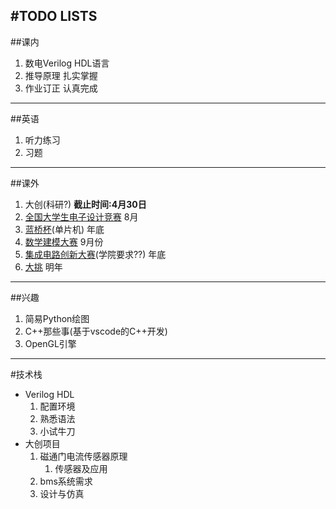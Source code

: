 #TODO LISTS
---
##课内
1. 数电Verilog HDL语言
2. 推导原理 扎实掌握
3. 作业订正 认真完成
---
##英语
1. 听力练习
2. 习题
---
##课外
1. 大创(科研?) __截止时间:4月30日__
2. [全国大学生电子设计竞赛](https://www.nuedc-training.com.cn/index/news) 8月
3. [蓝桥杯](https://dasai.lanqiao.cn/??/)(单片机) 年底
4. [数学建模大赛](http://www.mcm.edu.cn/) 9月份
5. [集成电路创新大赛](http://univ.ciciec.com/)(学院要求??) 年底
6. [大挑](http://www.tiaozhanbei.net/) 明年
---
##兴趣
1. 简易Python绘图 
2. C++那些事(基于vscode的C++开发)
3. OpenGL引擎
---
#技术栈
* Verilog HDL
  1. 配置环境
  2. 熟悉语法
  3. 小试牛刀
* 大创项目
  1. 磁通门电流传感器原理
     1. 传感器及应用
  2. bms系统需求
  3. 设计与仿真